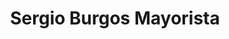---
title: "Sergio Burgos Mayorista"
url: /san-fernando-del-valle-de-catamarca/sergio-burgos-mayorista/
shop: mayorista
---
